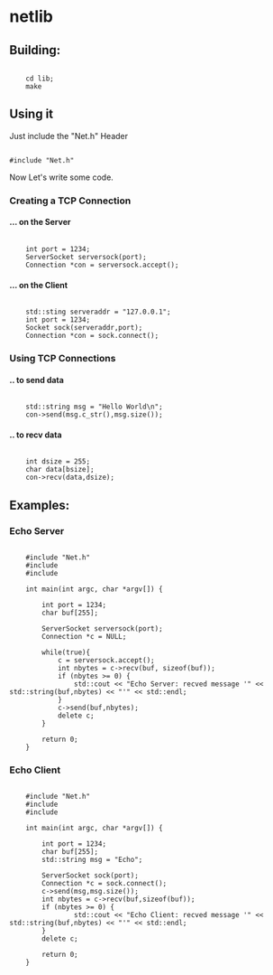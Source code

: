 # netlib
## Building:
<pre><code>
    cd lib;
    make
</code></pre>
## Using it 
Just include the "Net.h" Header
<pre><code>
#include "Net.h"
</code></pre>
Now Let's write some code.
### Creating a TCP Connection 
####  ... on the Server
<pre><code>
    int port = 1234;
    ServerSocket serversock(port);    
    Connection *con = serversock.accept();    
</pre></code>
####  ... on the Client
<pre><code>
    std::sting serveraddr = "127.0.0.1";
    int port = 1234; 
    Socket sock(serveraddr,port);
    Connection *con = sock.connect();
</pre></code>
### Using TCP Connections
#### .. to send data
<pre><code>
    std::string msg = "Hello World\n";
    con->send(msg.c_str(),msg.size());
</pre></code>
#### .. to recv data
<pre><code>
    int dsize = 255;
    char data[bsize];
    con->recv(data,dsize);
</pre></code>
## Examples:
### Echo Server
<pre><code>
    #include "Net.h"
    #include <iostream>
    #include <string>

    int main(int argc, char *argv[]) {
    
        int port = 1234;
        char buf[255];

        ServerSocket serversock(port);
        Connection *c = NULL;
    
        while(true){
            c = serversock.accept();
            int nbytes = c->recv(buf, sizeof(buf));
            if (nbytes >= 0) {
                std::cout << "Echo Server: recved message '" << std::string(buf,nbytes) << "'" << std::endl;
            }
            c->send(buf,nbytes);
            delete c;
        }

        return 0;
    }
</pre></code>
### Echo Client
<pre><code>
    #include "Net.h"
    #include <iostream>
    #include <string>

    int main(int argc, char *argv[]) {
    
        int port = 1234;
        char buf[255];
        std::string msg = "Echo";

        ServerSocket sock(port);
        Connection *c = sock.connect();
        c->send(msg,msg.size());
        int nbytes = c->recv(buf,sizeof(buf));
        if (nbytes >= 0) {
                std::cout << "Echo Client: recved message '" << std::string(buf,nbytes) << "'" << std::endl;
        }
        delete c;

        return 0;
    }
</pre></code>
 
